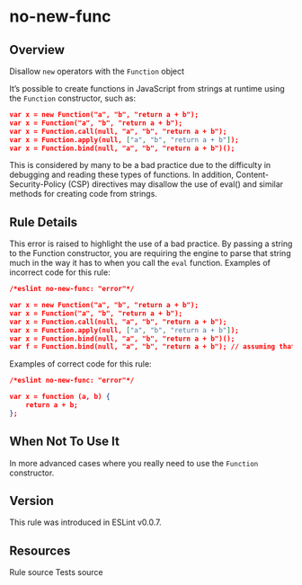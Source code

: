 
# no-new-func
## Overview
Disallow `new` operators with the `Function` object



It’s possible to create functions in JavaScript from strings at runtime using the `Function` constructor, such as:

```json
var x = new Function("a", "b", "return a + b");
var x = Function("a", "b", "return a + b");
var x = Function.call(null, "a", "b", "return a + b");
var x = Function.apply(null, ["a", "b", "return a + b"]);
var x = Function.bind(null, "a", "b", "return a + b")();
```
This is considered by many to be a bad practice due to the difficulty in debugging and reading these types of functions. In addition, Content-Security-Policy (CSP) directives may disallow the use of eval() and similar methods for creating code from strings.
## Rule Details
This error is raised to highlight the use of a bad practice. By passing a string to the Function constructor, you are requiring the engine to parse that string much in the way it has to when you call the `eval` function.
Examples of incorrect code for this rule:


```json
/*eslint no-new-func: "error"*/

var x = new Function("a", "b", "return a + b");
var x = Function("a", "b", "return a + b");
var x = Function.call(null, "a", "b", "return a + b");
var x = Function.apply(null, ["a", "b", "return a + b"]);
var x = Function.bind(null, "a", "b", "return a + b")();
var f = Function.bind(null, "a", "b", "return a + b"); // assuming that the result of Function.bind(...) will be eventually called.
```
Examples of correct code for this rule:


```json
/*eslint no-new-func: "error"*/

var x = function (a, b) {
    return a + b;
};
```
## When Not To Use It
In more advanced cases where you really need to use the `Function` constructor.
## Version
This rule was introduced in ESLint v0.0.7.
## Resources

Rule source 
Tests source 

